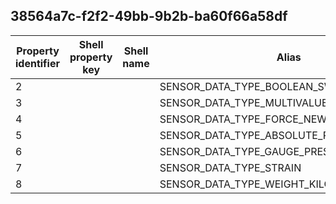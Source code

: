 ## 38564a7c-f2f2-49bb-9b2b-ba60f66a58df

Property identifier | Shell property key | Shell name | Alias
--- | --- | --- | ---
2 |  |  | SENSOR_DATA_TYPE_BOOLEAN_SWITCH_STATE
3 |  |  | SENSOR_DATA_TYPE_MULTIVALUE_SWITCH_STATE
4 |  |  | SENSOR_DATA_TYPE_FORCE_NEWTONS
5 |  |  | SENSOR_DATA_TYPE_ABSOLUTE_PRESSURE_PASCAL
6 |  |  | SENSOR_DATA_TYPE_GAUGE_PRESSURE_PASCAL
7 |  |  | SENSOR_DATA_TYPE_STRAIN
8 |  |  | SENSOR_DATA_TYPE_WEIGHT_KILOGRAMS

